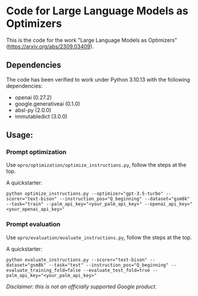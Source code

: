 # Code for Large Language Models as Optimizers

This is the code for the work "Large Language
Models as Optimizers" (https://arxiv.org/abs/2309.03409).

## Dependencies

The code has been verified to work under Python 3.10.13 with the following dependencies:

- openai (0.27.2)
- google.generativeai (0.1.0)
- absl-py (2.0.0)
- immutabledict (3.0.0)

## Usage:

### Prompt optimization 
Use `opro/optimization/optimize_instructions.py`, follow the steps at the top. 

A quickstarter:

`
python optimize_instructions.py --optimizer="gpt-3.5-turbo" --scorer="text-bison"
--instruction_pos="Q_beginning" --dataset="gsm8k" --task="train" --palm_api_key="<your_palm_api_key>" --openai_api_key="<your_openai_api_key>"
`

### Prompt evaluation
Use `opro/evaluation/evaluate_instructions.py`, follow the steps at the top.

A quickstarter:

`
python evaluate_instructions.py --scorer="text-bison" --dataset="gsm8k" --task="test" --instruction_pos="Q_beginning" --evaluate_training_fold=false --evaluate_test_fold=true --palm_api_key="<your_palm_api_key>"
`


*Disclaimer: this is not an officially supported Google product.*
